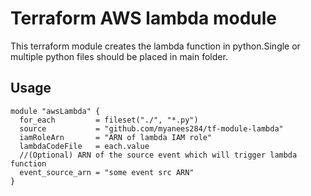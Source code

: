 # Terraform AWS lambda module
This terraform module creates the lambda function in python.Single or multiple python files should be placed in main folder.
## Usage
~~~
module "awsLambda" {
  for_each         = fileset("./", "*.py")
  source           = "github.com/myanees284/tf-module-lambda"
  iamRoleArn       = "ARN of lambda IAM role"
  lambdaCodeFile   = each.value
  //(Optional) ARN of the source event which will trigger lambda function
  event_source_arn = "some event src ARN"
}
~~~